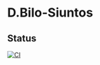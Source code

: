 # D.Bilo-Siuntos

## Status

[![CI](https://github.com/Stokalas/D.Bilo-Siuntos/actions/workflows/ci.yaml/badge.svg?branch=develop)](https://github.com/Stokalas/D.Bilo-Siuntos/actions/workflows/ci.yaml)
